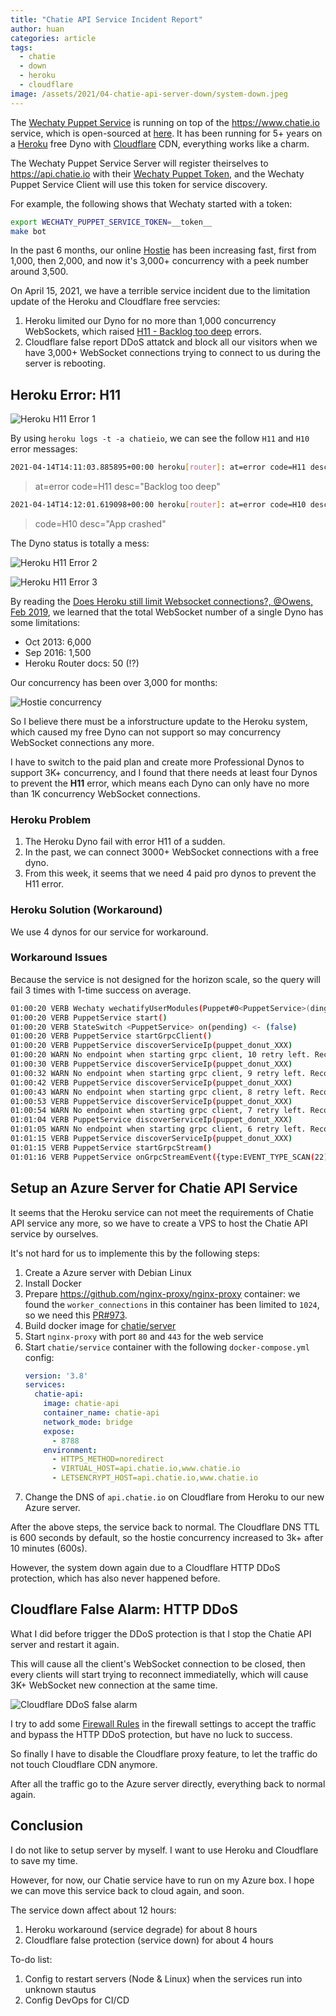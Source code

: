 ```yaml
---
title: "Chatie API Service Incident Report"
author: huan
categories: article
tags:
  - chatie
  - down
  - heroku
  - cloudflare
image: /assets/2021/04-chatie-api-server-down/system-down.jpeg
---
```


The [Wechaty Puppet Service](https://wechaty.js.org/docs/puppet-services)
is running on top of the <https://www.chatie.io> service,
which is open-sourced at [here](https://github.com/chatie/server).
It has been running for 5+ years
on a [Heroku](https://www.heroku.com) free Dyno
with [Cloudflare](https://www.cloudflare.com) CDN,
everything works like a charm.

The Wechaty Puppet Service Server will register theirselves
to <https://api.chatie.io>
with their [Wechaty Puppet Token](https://wechaty.js.org/docs/specs/token),
and the Wechaty Puppet Service Client will use this token for service discovery.

For example, the following shows that Wechaty started with a token:

```sh
export WECHATY_PUPPET_SERVICE_TOKEN=__token__
make bot
```

In the past 6 months,
our online [Hostie](https://wechaty.js.org/docs/specs/hostie)
has been increasing fast,
first from 1,000, then 2,000,
and now it's 3,000+ concurrency
with a peek number around 3,500.

On April 15, 2021,
we have a terrible service incident
due to the limitation update of the Heroku and Cloudflare free servcies:

1. Heroku limited our Dyno
  for no more than 1,000 concurrency WebSockets,
  which raised [H11 - Backlog too deep](https://devcenter.heroku.com/articles/error-codes#h11-backlog-too-deep) errors.
1. Cloudflare false report DDoS attatck
  and block all our visitors
  when we have 3,000+ WebSocket connections
  trying to connect to us
  during the server is rebooting.

## Heroku Error: H11

![Heroku H11 Error 1](/assets/2021/04-chatie-api-server-down/heroku-log-1.webp)

By using `heroku logs -t -a chatieio`, we can see the follow `H11` and `H10` error messages:

```sh
2021-04-14T14:11:03.885895+00:00 heroku[router]: at=error code=H11 desc="Backlog too deep" method=GET path="/v0/websocket" host=api.chatie.io request_id=59ec8c0c-aba6-4a7a-a7a1-c1d6ff798fc9 fwd="52.83.49.48,108.162.215.120" dyno= connect= service= status=503 bytes= protocol=http
```

> at=error code=H11 desc="Backlog too deep"

```sh
2021-04-14T14:12:01.619098+00:00 heroku[router]: at=error code=H10 desc="App crashed" method=GET path="/v0/websocket" host=api.chatie.io request_id=d0fa3403-5d6f-4f42-a2f9-e81de0bfb6c3 fwd="52.82.109.225,108.162.215.108" dyno= connect= service= status=503 bytes= protocol=http
```

> code=H10 desc="App crashed"

The Dyno status is totally a mess:

![Heroku H11 Error 2](/assets/2021/04-chatie-api-server-down/heroku-log-2.webp)

![Heroku H11 Error 3](/assets/2021/04-chatie-api-server-down/heroku-log-3.webp)

By reading the [Does Heroku still limit Websocket connections?, @Owens, Feb 2019](https://elixirforum.com/t/does-heroku-still-limit-websocket-connections/20029), we learned that the total WebSocket number of a single Dyno has some limitations:

- Oct 2013: 6,000
- Sep 2016: 1,500
- Heroku Router docs: 50 (!?)

Our concurrency has been over 3,000 for months:

![Hostie concurrency](/assets/2021/04-chatie-api-server-down/hostie-concurrency.webp)

So I believe there must be a inforstructure update
to the Heroku system,
which caused my free Dyno can not support
so may concurrency WebSocket connections any more.

I have to switch to the paid plan and create more Professional Dynos to support 3K+ concurrency, and I found that there needs at least four Dynos to prevent the **H11** error, which means each Dyno can only have no more than 1K concurrency WebSocket connections.

### Heroku Problem

1. The Heroku Dyno fail with error H11 of a sudden.
1. In the past, we can connect 3000+ WebSocket connections with a free dyno.
1. From this week, it seems that we need 4 paid pro dynos to prevent the H11 error.

### Heroku Solution (Workaround)

We use 4 dynos for our service for workaround.

### Workaround Issues

Because the service is not designed for the horizon scale, so the query will fail 3 times with 1-time success on average.

```sh
01:00:20 VERB Wechaty wechatifyUserModules(Puppet#0<PuppetService>(ding-dong-bot))
01:00:20 VERB PuppetService start()
01:00:20 VERB StateSwitch <PuppetService> on(pending) <- (false)
01:00:20 VERB PuppetService startGrpcClient()
01:00:20 VERB PuppetService discoverServiceIp(puppet_donut_XXX)
01:00:20 WARN No endpoint when starting grpc client, 10 retry left. Reconnecting in 10 seconds... 
01:00:30 VERB PuppetService discoverServiceIp(puppet_donut_XXX)
01:00:32 WARN No endpoint when starting grpc client, 9 retry left. Reconnecting in 10 seconds... 
01:00:42 VERB PuppetService discoverServiceIp(puppet_donut_XXX)
01:00:43 WARN No endpoint when starting grpc client, 8 retry left. Reconnecting in 10 seconds... 
01:00:53 VERB PuppetService discoverServiceIp(puppet_donut_XXX)
01:00:54 WARN No endpoint when starting grpc client, 7 retry left. Reconnecting in 10 seconds... 
01:01:04 VERB PuppetService discoverServiceIp(puppet_donut_XXX)
01:01:05 WARN No endpoint when starting grpc client, 6 retry left. Reconnecting in 10 seconds... 
01:01:15 VERB PuppetService discoverServiceIp(puppet_donut_XXX)
01:01:15 VERB PuppetService startGrpcStream()
01:01:16 VERB PuppetService onGrpcStreamEvent({type:EVENT_TYPE_SCAN(22), payload:"{"qrcode":"http://weixin.qq.com/x/AddMKwOGpxHRGRQNPWh5","status":2}"})
```

## Setup an Azure Server for Chatie API Service

It seems that the Heroku service can not meet the requirements of Chatie API service any more, so we have to create a VPS to host the Chatie API service by ourselves.

It's not hard for us to implemente this by the following steps:

1. Create a Azure server with Debian Linux
1. Install Docker
1. Prepare <https://github.com/nginx-proxy/nginx-proxy> container: we found the `worker_connections` in this container has been limited to `1024`, so we need this [PR#973](https://github.com/nginx-proxy/nginx-proxy/pull/973).
1. Build docker image for [chatie/server](https://github.com/Chatie/server)
1. Start `nginx-proxy` with port `80` and `443` for the web service
1. Start `chatie/service` container with the following `docker-compose.yml` config:
    ```yaml
    version: '3.8'
    services:
      chatie-api:
        image: chatie-api
        container_name: chatie-api
        network_mode: bridge
        expose:
          - 8788
        environment:
          - HTTPS_METHOD=noredirect
          - VIRTUAL_HOST=api.chatie.io,www.chatie.io
          - LETSENCRYPT_HOST=api.chatie.io,www.chatie.io
    ```
1. Change the DNS of `api.chatie.io` on Cloudflare from Heroku to our new Azure server.

After the above steps, the service back to normal.
The Cloudflare DNS TTL is 600 seconds by default,
so the hostie concurrency increased to 3k+ after 10 minutes (600s).

However, the system down again due to a Cloudflare HTTP DDoS protection, which has also never happened before.

## Cloudflare False Alarm: HTTP DDoS

What I did before trigger the DDoS protection is that I stop the Chatie API server and restart it again.

This will cause all the client's WebSocket connection to be closed, then every clients will start trying to reconnect immediatelly, which will cause 3K+ WebSocket new connection at the same time.

![Cloudflare DDoS false alarm](/assets/2021/04-chatie-api-server-down/cloudflare-ddos.webp)

I try to add some [Firewall Rules](https://support.cloudflare.com/hc/en-us/articles/360016473712-Cloudflare-Firewall-Rules) in the firewall settings to accept the traffic and bypass the HTTP DDoS protection, but have no luck to success.

So finally I have to disable the Cloudflare proxy feature, to let the traffic do not touch Cloudflare CDN anymore.

After all the traffic go to the Azure server directly, everything back to normal again.

## Conclusion

I do not like to setup server by myself. I want to use Heroku and Cloudflare to save my time.

However, for now, our Chatie service have to run on my Azure box.
I hope we can move this service back to cloud again, and soon.

The service down affect about 12 hours:

1. Heroku workaround (service degrade) for about 8 hours
1. Cloudflare false protection (service down) for about 4 hours

To-do list:

1. Config to restart servers (Node & Linux) when the services run into unknown stautus
1. Config DevOps for CI/CD
